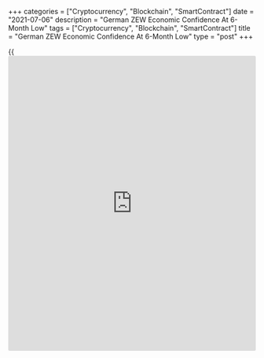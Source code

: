 +++
categories = ["Cryptocurrency", "Blockchain", "SmartContract"]
date = "2021-07-06"
description = "German ZEW Economic Confidence At 6-Month Low"
tags = ["Cryptocurrency", "Blockchain", "SmartContract"]
title = "German ZEW Economic Confidence At 6-Month Low"
type = "post"
+++

{{<iframe id="large-banner" src="https://www.bounty.group/#slide=7.0" width="100%" height="600" scrolling="no" style="border: 0px solid rgb(216, 221, 230); border-radius: 3px;">}}

German economic confidence weakened to a six-month low in July, survey
data from the ZEW - Leibniz Centre for European Economic Research showed
Tuesday.

The ZEW Indicator of Economic Sentiment declined sharply to 63.3 in July
from 79.8 in the previous month. This was the lowest score since last
January, when the score was 61.8 and also below economists' forecast of
75.2.

On the other hand, the assessment of the current economic situation once
again improved strongly and stood at 21.9 points in July, which was 31.0
points higher than in the previous month.

The current situation was rated similar to how it was at the beginning
of 2019, with the corresponding indicator now being back in positive
territory for the first time in two years.

"The economic development continues to normalize," ZEW President Achim
Wambach, said. In the meantime, the situation indicator for Germany has
clearly overcome the [coronavirus][1]-related decline.

Regarding current expectations, Wambach said the financial market
experts expect the overall economic situation to be extraordinarily
positive in the coming six months.

The financial market experts' sentiment concerning the economic
development of the euro area also deteriorated in July. The
corresponding index dropped 20.1 points to 61.2 in July.

Meanwhile, the indicator measuring the current situation surged 30.4 to
6.0 points in July.

Inflation expectations for the euro area dropped 10.0 points. However,
more than 75 percent of the experts still expect inflation to rise
further in the next six months.

For comments and feedback [contact](https://www.playgroundfx.com/contact/): editorial@rtt[news](https://www.letsplayfx.com/blog/forex-news-website/).com

[Economic News][2]

 **What parts of the world are seeing the best (and worst) economic
performances lately? Click[here][3] to check out our [Econ Scorecard][3]
and find out! See up-to-the-moment [ranking](https://www.playgroundfx.com/blog/crypto-exchange-ranking/)s for the best and worst
performers in [GDP][4], [unemployment rate][5], [inflation][6] and much
more.**

   1. www.rtt[news](https://www.letsplayfx.com/blog/forex-news-website/).com/list/coronavirus.aspx
   2. www.rtt[news](https://www.letsplayfx.com/blog/forex-news-website/).com/Content/EconomicNews.aspx
   3. www.rtt[news](https://www.letsplayfx.com/blog/forex-news-website/).com/economic-scorecard/world-rank/retail-sales/highest-performance.aspx
   4. www.rtt[news](https://www.letsplayfx.com/blog/forex-news-website/).com/economic-scorecard/world-rank/GDP/highest-performance.aspx
   5. www.rtt[news](https://www.letsplayfx.com/blog/forex-news-website/).com/economic-scorecard/world-rank/unemployment-rate/lowest-performance.aspx
   6. www.rtt[news](https://www.letsplayfx.com/blog/forex-news-website/).com/economic-scorecard/world-rank/CPI/highest-performance.aspx